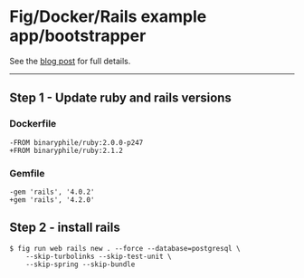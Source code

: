 Fig/Docker/Rails example app/bootstrapper
=========================================

See the [blog post](https://orchardup.com/blog/use-fig-to-run-a-rails-app) for full details.


*******

## Step 1 - Update ruby  and rails versions


### Dockerfile

```
-FROM binaryphile/ruby:2.0.0-p247
+FROM binaryphile/ruby:2.1.2
 ```

### Gemfile

```
-gem 'rails', '4.0.2'
+gem 'rails', '4.2.0'
```


## Step 2 - install rails

```
$ fig run web rails new . --force --database=postgresql \
    --skip-turbolinks --skip-test-unit \
    --skip-spring --skip-bundle
```
